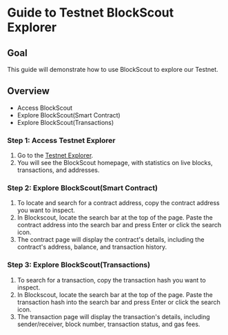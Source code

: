 # Guide to Testnet BlockScout Explorer

## Goal
This guide will demonstrate how to use BlockScout to explore our Testnet.

## Overview
- Access BlockScout
- Explore BlockScout(Smart Contract)
- Explore BlockScout(Transactions)

### Step 1: Access Testnet Explorer
1. Go to the [Testnet Explorer](https://scan.eight-art.com/).
2. You will see the BlockScout homepage, with statistics on live blocks, transactions, and addresses.

### Step 2: Explore BlockScout(Smart Contract)
1. To locate and search for a contract address, copy the contract address you want to inspect.
2. In Blockscout, locate the search bar at the top of the page. Paste the contract address into the search bar and press Enter or click the search icon.
3. The contract page will display the contract's details, including the contract's address, balance, and transaction history.

### Step 3: Explore BlockScout(Transactions)
1. To search for a transaction, copy the transaction hash you want to inspect.
2. In Blockscout, locate the search bar at the top of the page. Paste the transaction hash into the search bar and press Enter or click the search icon.
3. The transaction page will display the transaction's details, including sender/receiver, block number, transaction status, and gas fees.